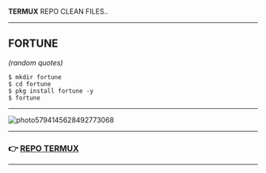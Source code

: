 **TERMUX** REPO CLEAN FILES.. 

<hr>

##  FORTUNE 
*(random quotes)*
 ```
$ mkdir fortune
$ cd fortune
$ pkg install fortune -y
$ fortune
```
<hr>

![photo5794145628492773068](https://user-images.githubusercontent.com/80227002/111978647-7096e780-8b04-11eb-9558-6ed12df9f6df.jpg)


<hr>

### :point_right: [REPO TERMUX](https://yanlimeng.github.io/TERMUX)

<hr>
